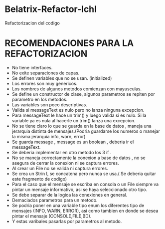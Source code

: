 # Belatrix-Refactor-lchl
Refactorizacion del codigo


# RECOMENDACIONES PARA LA REFACTORIZACION

- No tiene interfaces.
- No exite separaciones de capas.
- Se definen variables que no se usan. (initialized)
- Los errores son muy genericos.
- Los nombres de algunos metodos comienzan con mayusculas.
- Se define un constructor de clase, algunos parametros se repiten por parametro en los metodos.
- Las variables son poco descriptivas.
- Valida si messageText es nulo pero no lanza ninguna excepcion.
- Para messageText le hace un trim() y luego valida si es nulo. Si la variable ya es nula al hacerle un trim() lanza una excepcion.
- No se tiene claro lo que se guarda en la base de datos , maneja una jerarquia distinta de mensajes.(Podria guardarse los numeros o manejar la misma jerarquia info, warn, error)
- Se guarda message , message es un boolean , deberia ir el messageText.
- Se deberia implementar en otro metodo los 3 if .
- No se maneja correctamente la conexion a base de datos , no se asegura de cerrar la conexion ni se captura errores.
- Al crear un File no se valida ni captura errores.
- Se crea un Strin l, se concatena pero nunca se usa.( Se deberia quitar este fragmento de codigo)
- Para el caso que el mensaje se escriba en consola o un File siempre va pintar un mensaje informativo, asi se haya seleccionado otro tipo.
- Se debe separar de la logica las conexiones en general.
- Demaciados parametros para un metodo.
- Se podria poner en una variable tipo enum los diferentes tipo de mensajes (INFO, WARN, ERROR), asi como tambien en donde se desea pintar el mensaje (CONSOLE,FILE,BD).
- Y estas varibales pasarlas por parametros al metodo.
